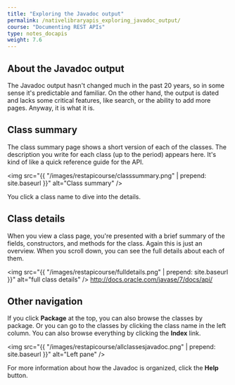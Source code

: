 ```yaml
---
title: "Exploring the Javadoc output"
permalink: /nativelibraryapis_exploring_javadoc_output/
course: "Documenting REST APIs"
type: notes_docapis
weight: 7.6
---
```


## About the Javadoc output

The Javadoc output hasn't changed much in the past 20 years, so in some sense it's predictable and familiar. On the other hand, the output is dated and lacks some critical features, like search, or the ability to add more pages. Anyway, it is what it is.

## Class summary

The class summary page shows a short version of each of the classes. The description you write for each class (up to the period) appears here. It's kind of like a quick reference guide for the API.

<img src="{{ "/images/restapicourse/classsummary.png" | prepend: site.baseurl }}" alt="Class summary" />

You click a class name to dive into the details. 

## Class details

When you view a class page, you're presented with a brief summary of the fields, constructors, and methods for the class. Again this is just an overview. When you scroll down, you can see the full details about each of them. 

<img src="{{ "/images/restapicourse/fulldetails.png" | prepend: site.baseurl }}" alt="full class details" />
http://docs.oracle.com/javase/7/docs/api/

## Other navigation

If you click **Package** at the top, you can also browse the classes by package. Or you can go to the classes by clicking the class name in the left column. You can also browse everything by clicking the **Index** link. 

<img src="{{ "/images/restapicourse/allclassesjavadoc.png" | prepend: site.baseurl }}" alt="Left pane" /> 

For more information about how the Javadoc is organized, click the **Help** button.
